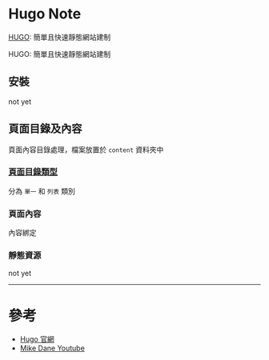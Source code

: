 # Hugo Note

[HUGO](https://gohugo.io/): 簡單且快速靜態網站建制

HUGO: 簡單且快速靜態網站建制

## 安裝

not yet

## 頁面目錄及內容

頁面內容目錄處理，檔案放置於 `content` 資料夾中

### [頁面目錄類型](page_directory.md)

分為 `單一` 和 `列表` 類別

### 頁面內容

內容綁定

### 靜態資源

not yet

----
# 參考

* [Hugo 官網](https://gohugo.io/documentation/)
* [Mike Dane Youtube](https://www.youtube.com/watch?list=PLLAZ4kZ9dFpOnyRlyS-liKL5ReHDcj4G3&v=qtIqKaDlqXo)